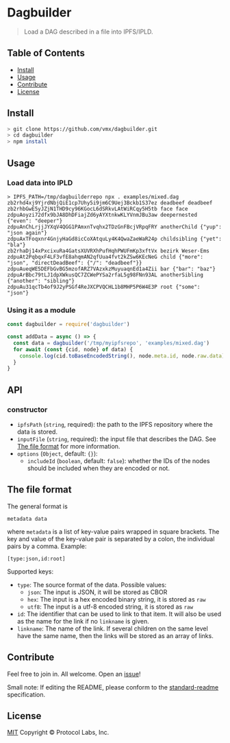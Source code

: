 # Dagbuilder

> Load a DAG described in a file into IPFS/IPLD.


## Table of Contents

- [Install](#install)
- [Usage](#usage)
- [Contribute](#contribute)
- [License](#license)


## Install

```sh
> git clone https://github.com/vmx/dagbuilder.git
> cd dagbuilder
> npm install
```


## Usage

### Load data into IPLD

```console
> IPFS_PATH=/tmp/dagbuilderrepo npx . examples/mixed.dag
zb2rhd4xj9YjrdNbjQiE1cp7Uhy5i9jm6C9Uej3Bckb1S37ez deadbeef deadbeef
zb2rhbGwE5yJZjN1THD9cy96KGocL6dSRkvLAtWiRCqy5H5tb face face
zdpuAoyzi72dfx9bJA8DhDFiajZd6yAYXtnkwKLYVnmJBu3aw deepernested {"even": "deeper"}
zdpuAnChLrjjJYXqV4QGG1PAmxnTvqhx2TDzGnFBcjVRpqFRY anotherChild {"yup": "json again"}
zdpuAxTFoqxnr4GnjyHaGd8icCoXAtquLy4K4QwaZaeWaR24p childsibling {"yet": "bla"}
zb2rhaDj14xPxcixuRa4GatsXUVRXhPufHqhPWUFmKp3xftVx bezirk Weser-Ems
zdpuAt2PqbqxF4LF3vfE8ahqmAN2qfUua4fvt2kZSw6KEcNeG child {"more": "json", "directDeadBeef": {"/": "deadbeef"}}
zdpuAueqWE5DEFbGvBG5mzofARZ7VAzxkzMuyuaqnEd1a4Zii bar {"bar": "baz"}
zdpuArBbc79tLJ1dpXWkusQC7ZCWePYSa2rfaL5g98FNn93AL anotherSibling {"another": "sibling"}
zdpuAu31qcTb4of9J2yPSGf4ReJXCPVQCHL1b8MHP5P6W4E3P root {"some": "json"}
```

### Using it as a module

```javascript
const dagbuilder = require('dagbuilder')

const addData = async () => {
  const data = dagbuilder('/tmp/myipfsrepo', 'examples/mixed.dag')
  for await (const {cid, node} of data) {
    console.log(cid.toBaseEncodedString(), node.meta.id, node.raw.data)
  }
}
```


## API

### constructor

 - `ipfsPath` (`string`, required): the path to the IPFS repository where the data is stored.
 - `inputFile` (`string`, required): the input file that describes the DAG. See [The file format](#the-file-format) for more information.
 - `options` (`Object`, default: `{}`):
   - `includeId` (`boolean`, default: `false`): whether the IDs of the nodes should be included when they are encoded or not.


## The file format

The general format is

    metadata data

where `metadata` is a list of key-value pairs wrapped in square brackets. The key and value of the key-value pair is separated by a colon, the individual pairs by a comma. Example:

    [type:json,id:root]

Supported keys:

 - `type`: The source format of the data. Possible values:
   - `json`: The input is JSON, it will be stored as CBOR
   - `hex`: The input is a hex encoded binary string, it is stored as `raw`
   - `utf8`: The input is a utf-8 encoded string, it is stored as `raw`
 - `id`: The identifier that can be used to link to that item. It will also be used as the name for the link if no `linkname` is given.
 - `linkname`: The name of the link. If several children on the same level have the same name, then the links will be stored as an array of links.


## Contribute

Feel free to join in. All welcome. Open an [issue](https://github.com/vmx/dagbuilder/issues)!

Small note: If editing the README, please conform to the [standard-readme](https://github.com/RichardLitt/standard-readme) specification.


## License

[MIT](LICENSE) Copyright © Protocol Labs, Inc.


